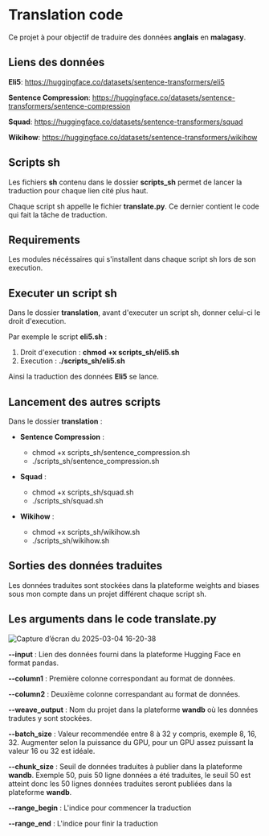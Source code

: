 # Translation code

Ce projet à pour objectif de traduire des données **anglais** en **malagasy**.

## Liens des données

**Eli5**: https://huggingface.co/datasets/sentence-transformers/eli5

**Sentence Compression**: https://huggingface.co/datasets/sentence-transformers/sentence-compression

**Squad**: https://huggingface.co/datasets/sentence-transformers/squad

**Wikihow**: https://huggingface.co/datasets/sentence-transformers/wikihow

## Scripts sh

Les fichiers **sh** contenu dans le dossier **scripts_sh** permet de lancer la traduction pour chaque lien cité plus haut.

Chaque script sh appelle le fichier **translate.py**. Ce dernier contient le code qui fait la tâche de traduction.

## Requirements

Les modules nécéssaires qui s'installent dans chaque script sh lors de son execution.

## Executer un script sh

Dans le dossier **translation**, avant d'executer un script sh, donner celui-ci le droit d'execution.

Par exemple le script **eli5.sh** :

1. Droit d'execution : **chmod +x scripts_sh/eli5.sh**
2. Execution : **./scripts_sh/eli5.sh**

Ainsi la traduction des données **Eli5** se lance.

## Lancement des autres scripts

Dans le dossier **translation** :

*  **Sentence Compression** :
    *  chmod +x scripts_sh/sentence_compression.sh
    *  ./scripts_sh/sentence_compression.sh

*  **Squad** :
    *  chmod +x scripts_sh/squad.sh
    *  ./scripts_sh/squad.sh
 
*  **Wikihow** :
    *  chmod +x scripts_sh/wikihow.sh
    *  ./scripts_sh/wikihow.sh

## Sorties des données traduites

Les données traduites sont stockées dans la plateforme weights and biases sous mon compte dans un projet différent chaque script sh.

## Les arguments dans le code **translate.py**

![Capture d’écran du 2025-03-04 16-20-38](https://github.com/user-attachments/assets/f056bfb5-64ce-444f-b786-012e4dcb3d86)

**--input** : Lien des données fourni dans la plateforme Hugging Face en format pandas.

**--column1** : Première colonne correspondant au format de données.

**--column2** : Deuxième colonne correspandant au format de données.

**--weave_output** : Nom du projet dans la plateforme **wandb** où les données tradutes y sont stockées.

**--batch_size** : Valeur recommendée entre 8 à 32 y compris, exemple 8, 16, 32. Augmenter selon la puissance du GPU, pour un GPU assez puissant la valeur 16 ou 32 est idéale.

**--chunk_size** : Seuil de données traduites à publier dans la plateforme **wandb**. Exemple 50, puis 50 ligne données a été traduites, le seuil 50 est atteint donc les 50 lignes données traduites seront publiées dans la plateforme **wandb**.

**--range_begin** : L'indice pour commencer la traduction

**--range_end** : L'indice pour finir la traduction
